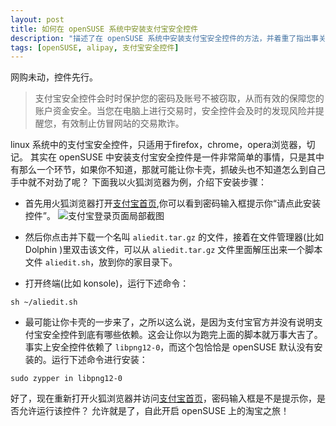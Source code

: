 ```yaml
---
layout: post
title: 如何在 openSUSE 系统中安装支付宝安全控件
description: "描述了在 openSUSE 系统中安装支付宝安全控件的方法，并着重了指出事关成败的关键步骤。"
tags: [openSUSE, alipay, 支付宝安全控件]
---
```


网购未动，控件先行。

>支付宝安全控件会时时保护您的密码及账号不被窃取，从而有效的保障您的账户资金安全。当您在电脑上进行交易时，安全控件会及时的发现风险并提醒您，有效制止仿冒网站的交易欺诈。

linux 系统中的支付宝安全控件，只适用于firefox，chrome，opera浏览器，切记。
其实在 openSUSE 中安装支付宝安全控件是一件非常简单的事情，只是其中有那么一个环节，如果你不知道，那就可能让你卡壳，抓破头也不知道怎么到自己手中就不对劲了呢？
下面我以火狐浏览器为例，介绍下安装步骤：

- 首先用火狐浏览器打开[支付宝首页](https://www.alipay.com/),你可以看到密码输入框提示你“请点此安装控件”。
![支付宝登录页面局部截图](http://suselinks-us.qiniudn.com/alipay-login-page-snapshot.png)

- 然后你点击并下载一个名叫 `aliedit.tar.gz` 的文件，接着在文件管理器(比如 Dolphin )里双击该文件，可以从 `aliedit.tar.gz` 文件里面解压出来一个脚本文件 `aliedit.sh`，放到你的家目录下。
- 打开终端(比如 konsole)，运行下述命令：
```
sh ~/aliedit.sh
```
- 最可能让你卡壳的一步来了，之所以这么说，是因为支付宝官方并没有说明支付宝安全控件到底有哪些依赖。这会让你以为跑完上面的脚本就万事大吉了。事实上安全控件依赖了 `libpng12-0`，而这个包恰恰是 openSUSE 默认没有安装的。运行下述命令进行安装：
```
sudo zypper in libpng12-0
```

好了，现在重新打开火狐浏览器并访问[支付宝首页](https://www.alipay.com/)，密码输入框是不是提示你，是否允许运行该控件？ 允许就是了，自此开启 openSUSE 上的淘宝之旅！



